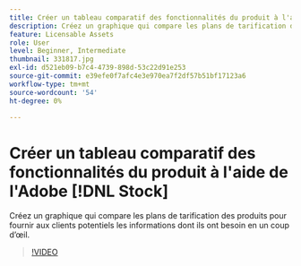 ```yaml
---
title: Créer un tableau comparatif des fonctionnalités du produit à l'aide d'Adobe [!DNL Stock]
description: Créez un graphique qui compare les plans de tarification des produits pour fournir aux clients potentiels les informations dont ils ont besoin en un coup d’œil
feature: Licensable Assets
role: User
level: Beginner, Intermediate
thumbnail: 331817.jpg
exl-id: d521eb09-b7c4-4739-898d-53c22d91e253
source-git-commit: e39efe0f7afc4e3e970ea7f2df57b51bf17123a6
workflow-type: tm+mt
source-wordcount: '54'
ht-degree: 0%

---
```


# Créer un tableau comparatif des fonctionnalités du produit à l&#39;aide de l&#39;Adobe [!DNL Stock]

Créez un graphique qui compare les plans de tarification des produits pour fournir aux clients potentiels les informations dont ils ont besoin en un coup d’œil.

>[!VIDEO](https://video.tv.adobe.com/v/331817?hidetitle=true)
